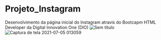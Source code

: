 # Projeto_Instagram
Desenvolvimento da página inicial do Instagram atravis do Bootcapm  HTML Developer da Digital Innovation One (DIO)
![Sem título](https://user-images.githubusercontent.com/77175596/124421870-550cc100-dd30-11eb-8f97-a47451a3241b.png)
![Captura de tela 2021-07-05 013059](https://user-images.githubusercontent.com/77175596/124422196-eb40e700-dd30-11eb-84ba-8b8583a6e635.png)


